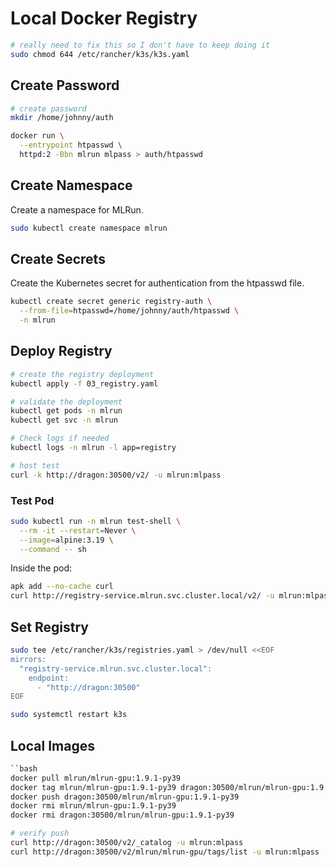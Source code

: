 # Local Docker Registry

```bash
# really need to fix this so I don't have to keep doing it
sudo chmod 644 /etc/rancher/k3s/k3s.yaml
```

## Create Password

```bash
# create password
mkdir /home/johnny/auth

docker run \
  --entrypoint htpasswd \
  httpd:2 -Bbn mlrun mlpass > auth/htpasswd
```

## Create Namespace

Create a namespace for MLRun.

```bash
sudo kubectl create namespace mlrun
```

## Create Secrets

Create the Kubernetes secret for authentication from the htpasswd file.

```bash
kubectl create secret generic registry-auth \
  --from-file=htpasswd=/home/johnny/auth/htpasswd \
  -n mlrun
```

## Deploy Registry

```bash
# create the registry deployment
kubectl apply -f 03_registry.yaml

# validate the deployment
kubectl get pods -n mlrun
kubectl get svc -n mlrun

# Check logs if needed
kubectl logs -n mlrun -l app=registry

# host test
curl -k http://dragon:30500/v2/ -u mlrun:mlpass
```

### Test Pod

```bash
sudo kubectl run -n mlrun test-shell \
  --rm -it --restart=Never \
  --image=alpine:3.19 \
  --command -- sh
```

Inside the pod:

```bash
apk add --no-cache curl
curl http://registry-service.mlrun.svc.cluster.local/v2/ -u mlrun:mlpass
```

## Set Registry

```bash
sudo tee /etc/rancher/k3s/registries.yaml > /dev/null <<EOF
mirrors:
  "registry-service.mlrun.svc.cluster.local":
    endpoint:
      - "http://dragon:30500"
EOF

sudo systemctl restart k3s
```

## Local Images

```bash
``bash
docker pull mlrun/mlrun-gpu:1.9.1-py39
docker tag mlrun/mlrun-gpu:1.9.1-py39 dragon:30500/mlrun/mlrun-gpu:1.9.1-py39
docker push dragon:30500/mlrun/mlrun-gpu:1.9.1-py39
docker rmi mlrun/mlrun-gpu:1.9.1-py39
docker rmi dragon:30500/mlrun/mlrun-gpu:1.9.1-py39

# verify push
curl http://dragon:30500/v2/_catalog -u mlrun:mlpass
curl http://dragon:30500/v2/mlrun/mlrun-gpu/tags/list -u mlrun:mlpass
```